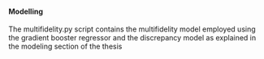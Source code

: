 #### Modelling
The multifidelity.py script contains the multifidelity model employed using the gradient booster regressor and the discrepancy model as explained in the modeling section of the thesis


